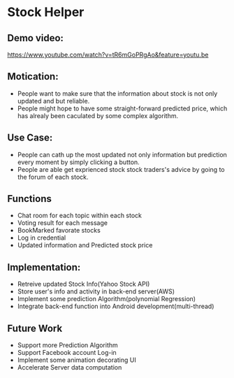 Stock Helper
============

## Demo video:
https://www.youtube.com/watch?v=tR6mGoPRgAo&feature=youtu.be

## Motication:  
- People want to make sure that the information about stock is not only updated and but reliable.
- People might hope to have some straight-forward predicted price, which has alrealy been caculated by some complex algorithm.

## Use Case:
- People can cath up the most updated not only information but prediction every moment by simply clicking a button.
- People are able get exprienced stock stock traders's advice by going to the forum of each stock.

## Functions
- Chat room for each topic within each stock
- Voting result for each message
- BookMarked favorate stocks
- Log in credential
- Updated information and Predicted stock price

## Implementation:
- Retreive updated Stock Info(Yahoo Stock API)
- Store user's info and activity in back-end server(AWS)
- Implement some prediction Algorithm(polynomial Regression)
- Integrate back-end function into Android development(multi-thread)

## Future Work
- Support more Prediction Algorithm
- Support Facebook account Log-in
- Implement some animation decorating UI
- Accelerate Server data computation

